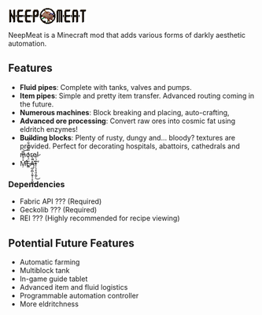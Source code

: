 <img align="middle" src="https://raw.githubusercontent.com/MeatWheeze/NeepMeat/1.18-dev/logo_low.png?token=GHSAT0AAAAAABYJMQXRKVYKSPZI6XNWLC72YYRD6DQ" alt="NeepMeat logo" />

NeepMeat is a Minecraft mod that adds various forms of darkly aesthetic automation.

## Features

- **Fluid pipes**: Complete with tanks, valves and pumps.
- **Item pipes**: Simple and pretty item transfer. Advanced routing coming in the future.
- **Numerous machines**: Block breaking and placing, auto-crafting, 
- **Advanced ore processing**: Convert raw ores into cosmic fat using eldritch enzymes!
- **Building blocks**: Plenty of rusty, dungy and... bloody? textures are provided. Perfect for decorating hospitals, abattoirs, cathedrals and more!
- M̵̛̦̽̊̀͆̿̕̕͝Ë̷͇́͐̓̉̿͌̃̈͋̀͝Ą̶̪̗̻͕͈̱͎̦̟͚̄̄͛̌̚̕͜T̴̜̖̝̖͈͙̺̦́̍̎̕͜͝

### Dependencies

- Fabric API ??? (Required)
- Geckolib ??? (Required)
- REI ??? (Highly recommended for recipe viewing)

## Potential Future Features

- Automatic farming
- Multiblock tank
- In-game guide tablet
- Advanced item and fluid logistics
- Programmable automation controller
- More eldritchness

